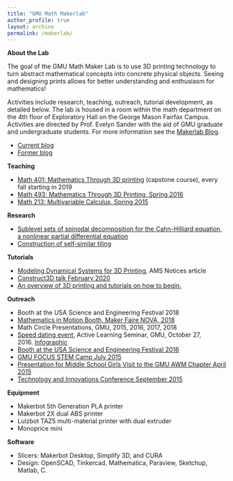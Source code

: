 ```yaml
---
title: "GMU Math Makerlab"
author_profile: true
layout: archive
permalink: /makerlab/
---
```



**About the Lab**

The goal of the GMU Math Maker Lab is to use 3D printing technology to turn abstract mathematical concepts into concrete physical objects. Seeing and designing prints allows for better understanding and enthusiasm for mathematics!

Activities include research, teaching, outreach, tutorial development, as detailed below. The lab is housed in a room within the math department on the 4th floor of Exploratory Hall on the George Mason Fairfax Campus. Activities are directed by Prof. Evelyn Sander with the aid of GMU graduate and undergraduate students. For more information see the [Makerlab Blog](http://gmumathmaker.blogspot.com/).

- [Current blog](https://mathmakerlab.gmu.edu)
- [Former blog](http://gmumathmaker.blogspot.com)

**Teaching**

- [Math 401: Mathematics Through 3D printing](http://gmumathmaker.blogspot.com/2021/09/mathematics-through-3d-printing-fall.html) (capstone course), every fall starting in 2019
- [Math 493: Mathematics Through 3D Printing, Spring 2016](http://gmumathmaker.blogspot.com/2016/03/thingiverse-entries-for-math-493.html)
- [Math 213: Multivariable Calculus, Spring 2015](http://gmumathmaker.blogspot.com/2015/05/calling-it-semester-on-multivariable.html)

**Research**

- [Sublevel sets of spinodal decomposition for the Cahn-Hilliard equation, a nonlinear partial differential equation](http://gmumathmaker.blogspot.com/2015/01/spinodal-decomposition.html)
- [Construction of self-similar tiling](http://gmumathmaker.blogspot.com/2015/10/tiling-plane.html)

**Tutorials**

- [Modeling Dynamical Systems for 3D Printing](https://www.ams.org/notices/202011/rnoti-p1692.pdf), AMS Notices article
- [Construct3D talk February 2020](https://../files/talks/construct3d2020.html)
- [An overview of 3D printing and tutorials on how to begin.](https://../files/talks/an-introduction-to-3d-print.html)

**Outreach**

- Booth at the USA Science and Engineering Festival 2018
- [Mathematics in Motion Booth, Maker Faire NOVA, 2018](http://gmumathmaker.blogspot.com/2018/03/mathematics-in-motion-at-maker-faire.html)
- Math Circle Presentations, GMU, 2015, 2016, 2017, 2018
- [Speed dating event](http://math.gmu.edu/~sander/talks/speeddating/3DTalkSander102716.pdf), Active Learning Seminar, GMU, October 27, 2016. [Infographic](http://math.gmu.edu/~sander/talks/speeddating/infographic-sander.pdf)
- [Booth at the USA Science and Engineering Festival 2016](http://gmumathmaker.blogspot.com/2016/06/usa-sef.html)
- [GMU FOCUS STEM Camp July 2015](http://gmumathmaker.blogspot.com/2015/07/focus-stem-camp.html)
- [Presentation for Middle School Girls Visit to the GMU AWM Chapter April 2015](http://gmumathmaker.blogspot.com/2015/04/mathematical-3d-printing-talk.html)
- [Technology and Innovations Conference September 2015](http://../files/talks/an-introduction-to-3d-print.html)

**Equipment**

- Makerbot 5th Generation PLA printer
- Makerbot 2X dual ABS printer
- Lulzbot TAZ5 multi-material printer with dual extruder
- Monoprice mini

**Software**  

- Slicers: Makerbot Desktop, Simplify 3D, and CURA
- Design: OpenSCAD, Tinkercad, Mathematica, Paraview, Sketchup, Matlab, C.

